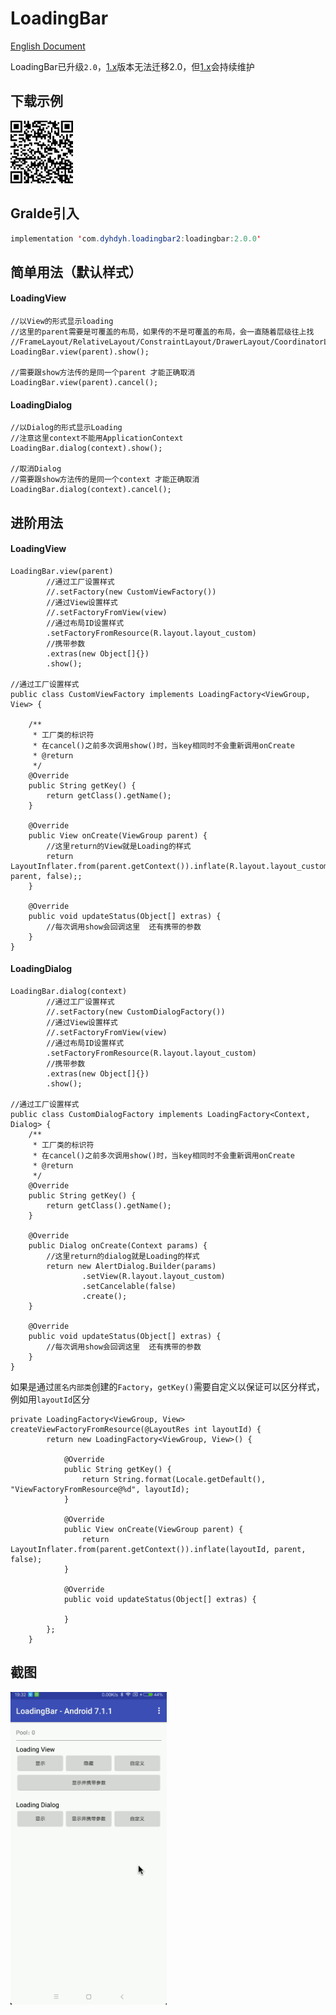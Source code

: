 # LoadingBar

[English Document](README-EN.md)

LoadingBar已升级`2.0`，[1.x](https://github.com/dengyuhan/LoadingBar/tree/1.x)版本无法迁移2.0，但[1.x](https://github.com/dengyuhan/LoadingBar/tree/1.x)会持续维护

## 下载示例
<img src="screenshots/download.png" width="100"/>

## Gralde引入
```java
implementation 'com.dyhdyh.loadingbar2:loadingbar:2.0.0'
```

## 简单用法（默认样式）
#### LoadingView
```
//以View的形式显示loading
//这里的parent需要是可覆盖的布局，如果传的不是可覆盖的布局，会一直随着层级往上找
//FrameLayout/RelativeLayout/ConstraintLayout/DrawerLayout/CoordinatorLayout/CardView
LoadingBar.view(parent).show();

//需要跟show方法传的是同一个parent 才能正确取消
LoadingBar.view(parent).cancel();
```

#### LoadingDialog
```
//以Dialog的形式显示Loading
//注意这里context不能用ApplicationContext
LoadingBar.dialog(context).show();

//取消Dialog
//需要跟show方法传的是同一个context 才能正确取消
LoadingBar.dialog(context).cancel();
```

## 进阶用法
#### LoadingView

```
LoadingBar.view(parent)
        //通过工厂设置样式
        //.setFactory(new CustomViewFactory())
        //通过View设置样式
        //.setFactoryFromView(view)
        //通过布局ID设置样式
        .setFactoryFromResource(R.layout.layout_custom)
        //携带参数
        .extras(new Object[]{})
        .show();

//通过工厂设置样式
public class CustomViewFactory implements LoadingFactory<ViewGroup, View> {

    /**
     * 工厂类的标识符
     * 在cancel()之前多次调用show()时，当key相同时不会重新调用onCreate
     * @return
     */
    @Override
    public String getKey() {
        return getClass().getName();
    }

    @Override
    public View onCreate(ViewGroup parent) {
        //这里return的View就是Loading的样式
        return LayoutInflater.from(parent.getContext()).inflate(R.layout.layout_custom, parent, false);;
    }

    @Override
    public void updateStatus(Object[] extras) {
    	//每次调用show会回调这里  还有携带的参数
    }
}
```

#### LoadingDialog

```
LoadingBar.dialog(context)
        //通过工厂设置样式
        //.setFactory(new CustomDialogFactory())
        //通过View设置样式
        //.setFactoryFromView(view)
        //通过布局ID设置样式
        .setFactoryFromResource(R.layout.layout_custom)
        //携带参数
        .extras(new Object[]{})
        .show();

//通过工厂设置样式
public class CustomDialogFactory implements LoadingFactory<Context, Dialog> {
    /**
     * 工厂类的标识符
     * 在cancel()之前多次调用show()时，当key相同时不会重新调用onCreate
     * @return
     */
    @Override
    public String getKey() {
        return getClass().getName();
    }

    @Override
    public Dialog onCreate(Context params) {
        //这里return的dialog就是Loading的样式
        return new AlertDialog.Builder(params)
                .setView(R.layout.layout_custom)
                .setCancelable(false)
                .create();
    }

    @Override
    public void updateStatus(Object[] extras) {
    	//每次调用show会回调这里  还有携带的参数
    }
}
```

如果是通过`匿名内部类`创建的`Factory`，`getKey()`需要自定义以保证可以区分样式，例如用`layoutId`区分

```
private LoadingFactory<ViewGroup, View> createViewFactoryFromResource(@LayoutRes int layoutId) {
        return new LoadingFactory<ViewGroup, View>() {

            @Override
            public String getKey() {
                return String.format(Locale.getDefault(), "ViewFactoryFromResource@%d", layoutId);
            }

            @Override
            public View onCreate(ViewGroup parent) {
                return LayoutInflater.from(parent.getContext()).inflate(layoutId, parent, false);
            }

            @Override
            public void updateStatus(Object[] extras) {

            }
        };
    }
```

## 截图
<img src="screenshots/loadingbar.gif" width="250"/>